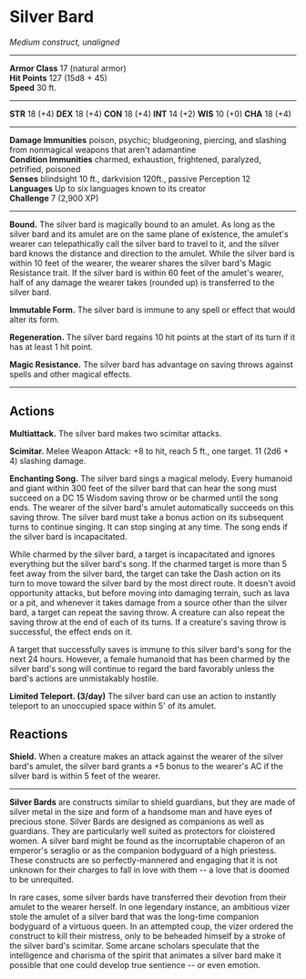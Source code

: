 # Silver Bard

_Medium construct, unaligned_

---

**Armor Class** 17 (natural armor)  
**Hit Points** 127 (15d8 + 45)  
**Speed** 30 ft.  

---

**STR** 18 (+4) **DEX** 18 (+4) **CON** 18 (+4) **INT** 14 (+2) **WIS** 10 (+0) **CHA** 18 (+4)

---

**Damage Immunities** poison, psychic; bludgeoning, piercing, and slashing from nonmagical weapons that aren't adamantine    
**Condition Immunities** charmed, exhaustion, frightened, paralyzed, petrified, poisoned  
**Senses** blindsight 10 ft., darkvision 120ft., passive Perception 12  
**Languages** Up to six languages known to its creator  
**Challenge** 7 (2,900 XP)  

---

**Bound.** The silver bard is magically bound to an amulet. As long as the silver bard and its amulet are on the same plane of existence, the amulet's wearer can telepathically call the silver bard to travel to it, and the silver bard knows the distance and direction to the amulet. While the silver bard is within 10 feet of the wearer, the wearer shares the silver bard's Magic Resistance trait. If the silver bard is within 60 feet of the amulet's wearer, half of any damage the wearer takes (rounded up) is transferred to the silver bard.

**Immutable Form.** The silver bard is immune to any spell or effect that would alter its form.

**Regeneration.** The silver bard regains 10 hit points at the start of its turn if it has at least 1 hit point.

**Magic Resistance.** The silver bard has advantage on saving throws against spells and other magical effects.

---

## Actions

**Multiattack.** The silver bard makes two scimitar attacks.

**Scimitar.** Melee Weapon Attack: +8 to hit, reach 5 ft., one target. 11 (2d6 + 4) slashing damage.

**Enchanting Song.** The silver bard sings a magical melody. Every humanoid and giant within 300 feet of the silver bard that can hear the song must succeed on a DC 15 Wisdom saving throw or be charmed until the song ends. The wearer of the silver bard's amulet automatically succeeds on this saving throw. The silver bard must take a bonus action on its subsequent turns to continue singing. It can stop singing at any time. The song ends if the silver bard is incapacitated.

While charmed by the silver bard, a target is incapacitated and ignores everything but the silver bard's song. If the charmed target is more than 5 feet away from the silver bard, the target can take the Dash action on its turn to move toward the silver bard by the most direct route. It doesn't avoid opportunity attacks, but before moving into damaging terrain, such as lava or a pit, and whenever it takes damage from a source other than the silver bard, a target can repeat the saving throw. A creature can also repeat the saving throw at the end of each of its turns. If a creature's saving throw is successful, the effect ends on it.

A target that successfully saves is immune to this silver bard's song for the next 24 hours. However, a female humanoid that has been charmed by the silver bard's song will continue to regard the bard favorably unless the bard's actions are unmistakably hostile.

**Limited Teleport. (3/day)** The silver bard can use an action to instantly teleport to an unoccupied space within 5' of its amulet. 

## Reactions

**Shield.** When a creature makes an attack against the wearer of the silver bard's amulet, the silver bard grants a +5 bonus to the wearer's AC if the silver bard is within 5 feet of the wearer.

---

**Silver Bards** are constructs similar to shield guardians, but they are made of silver metal in the size and form of a handsome man and have eyes of precious stone. Silver Bards are designed as companions as well as guardians. They are particularly well suited as protectors for cloistered women. A silver bard might be found as the incorruptable chaperon of an emperor's seraglio or as the companion bodyguard of a high priestess. These constructs are so perfectly-mannered and engaging that it is not unknown for their charges to fall in love with them -- a love that is doomed to be unrequited.

In rare cases, some silver bards have transferred their devotion from their amulet to the wearer herself. In one legendary instance, an ambitious vizer stole the amulet of a silver bard that was the long-time companion bodyguard of a virtuous queen. In an attempted coup, the vizer ordered the construct to kill their mistress, only to be beheaded himself by a stroke of the silver bard's scimitar. Some arcane scholars speculate that the intelligence and charisma of the spirit that animates a silver bard make it possible that one could develop true sentience -- or even emotion.